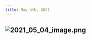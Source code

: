 ```yaml
---
title: May 4th, 2021
---
```


## ![2021_05_04_image.png](https://cdn.logseq.com/%2Fd5a75dda-dede-4a9d-aa16-9f5f77ff7626853e19f8-1bc5-4727-864f-9ac8e0a4e4aa2021_05_04_image.png?Expires=4773725651&Signature=SZUcNxUu9WmzncZ1QS6FiXQEg71jnBmi-Soo6fOflp8dcQmwISXrL-lCNfL5XyMaI2tBGHP~uEUQCR1Svq4qUk3YNF~ThJcbxq9IHwjIgz382WYyFwWGWFUYYZv9fYfV-orpMhvTcLyydKlynD8j6PmgLbEP~4j7~wC21RwCUzWYaup8cNxrR1RjbKGqKYHT91v43RNDC1Kg-MSYWixkfvIwPqvhWZ1H5V07bxoDNMc6aGjE7rB040ojlD84NqUF99fixJd0rQTBe57ouxCEqCMwbFLZL~oMK02QdPZvCtTi6pfTSl2Y4-YVSuF3IQbmqg76qkJRsx1J2QSNBauddg__&Key-Pair-Id=APKAJE5CCD6X7MP6PTEA)
